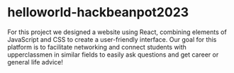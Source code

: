 # helloworld-hackbeanpot2023
 
For this project we designed a website using React, combining elements of JavaScript and CSS to create a user-friendly interface. Our goal for this platform is to facilitate networking and connect students with upperclassmen in similar fields to easily ask questions and get career or general life advice!
